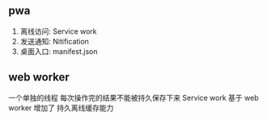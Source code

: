 ## pwa
1. 离线访问: Service work
2. 发送通知: Nitification
3. 桌面入口: manifest.json

## web worker
一个单独的线程
每次操作完的结果不能被持久保存下来
Service work 基于 web worker 增加了 持久离线缓存能力